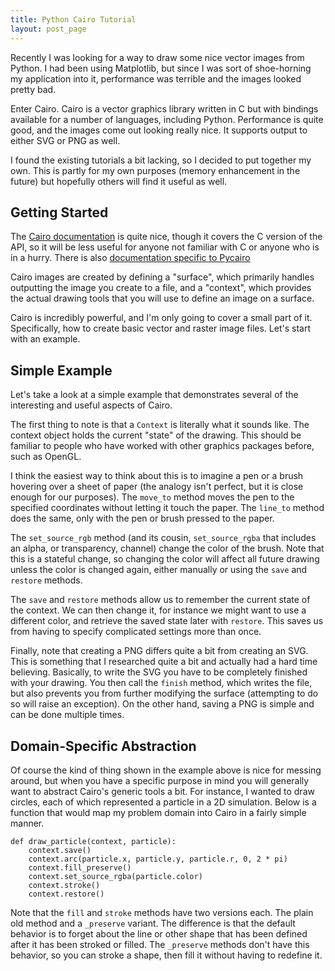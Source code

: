 ```yaml
---
title: Python Cairo Tutorial
layout: post_page
---
```


Recently I was looking for a way to draw some nice vector images from Python. I
had been using Matplotlib, but since I was sort of shoe-horning my application
into it, performance was terrible and the images looked pretty bad.

Enter Cairo. Cairo is a vector graphics library written in C but with bindings
available for a number of languages, including Python. Performance is quite
good, and the images come out looking really nice. It supports output to either
SVG or PNG as well.

I found the existing tutorials a bit lacking, so I decided to put together my
own. This is partly for my own purposes (memory enhancement in the future) but
hopefully others will find it useful as well.

## Getting Started

The [Cairo documentation](http://cairographics.org/documentation/)
is quite nice, though it covers the C version of the API, so it will be less
useful for anyone not familiar with C or anyone who is in a hurry. There is also
[documentation specific to Pycairo](http://cairographics.org/pycairo/)

Cairo images are created by defining a "surface", which primarily handles
outputting the image you create to a file, and a "context", which provides the
actual drawing tools that you will use to define an image on a surface. 

Cairo is incredibly powerful, and I'm only going to cover a small part of it.
Specifically, how to create basic vector and raster image files. Let's start
with an example.

## Simple Example

Let's take a look at a simple example that demonstrates several of the
interesting and useful aspects of Cairo.

<script src="https://gist.github.com/glesica/5426852.js"></script>

The first thing to note is that a `Context` is literally what it sounds like.
The context object holds the current "state" of the drawing. This should be
familiar to people who have worked with other graphics packages before, such as
OpenGL.

I think the easiest way to think about this is to imagine a pen or a
brush hovering over a sheet of paper (the analogy isn't perfect, but it is close
enough for our purposes). The `move_to` method moves the pen to the specified
coordinates without letting it touch the paper. The `line_to` method does the
same, only with the pen or brush pressed to the paper.

The `set_source_rgb` method (and its cousin, `set_source_rgba` that includes an
alpha, or transparency, channel) change the color of the brush. Note that this
is a stateful change, so changing the color will affect all future drawing
unless the color is changed again, either manually or using the `save` and
`restore` methods.

The `save` and `restore` methods allow us to remember the current state of the
context. We can then change it, for instance we might want to use a different
color, and retrieve the saved state later with `restore`. This saves us from
having to specify complicated settings more than once.

Finally, note that creating a PNG differs quite a bit from creating an SVG. This
is something that I researched quite a bit and actually had a hard time
believing. Basically, to write the SVG you have to be completely finished with
your drawing. You then call the `finish` method, which writes the file, but also
prevents you from further modifying the surface (attempting to do so will raise
an exception). On the other hand, saving a PNG is simple and can be done
multiple times.

## Domain-Specific Abstraction

Of course the kind of thing shown in the example above is nice for messing
around, but when you have a specific purpose in mind you will generally want to
abstract Cairo's generic tools a bit. For instance, I wanted to draw circles,
each of which represented a particle in a 2D simulation. Below is a function
that would map my problem domain into Cairo in a fairly simple manner.

    def draw_particle(context, particle):
        context.save()
        context.arc(particle.x, particle.y, particle.r, 0, 2 * pi)
        context.fill_preserve()
        context.set_source_rgba(particle.color)
        context.stroke()
        context.restore()

Note that the `fill` and `stroke` methods have two versions each. The plain old
method and a `_preserve` variant. The difference is that the default behavior is
to forget about the line or other shape that has been defined after it has been
stroked or filled. The `_preserve` methods don't have this behavior, so you can
stroke a shape, then fill it without having to redefine it.
